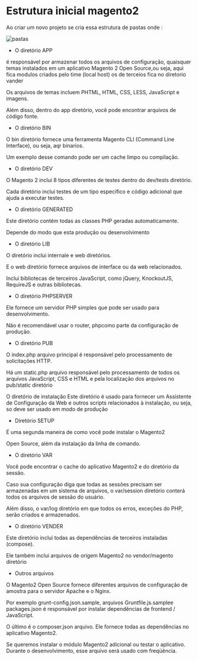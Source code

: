 # Estrutura inicial magento2

Ao criar um novo projeto se cria essa estrutura de pastas onde :

![pastas](https://user-images.githubusercontent.com/26981092/78052846-141c4480-7356-11ea-9fab-9c0f193373b9.png)

* O diretório APP

é responsável por armazenar todos os arquivos de configuração, quaisquer temas instalados em um aplicativo Magento 2 Open Source,ou seja, aqui fica  modulos criados pelo time (local host) os de terceios fica no diretorio vander

Os arquivos de temas incluem PHTML, HTML, CSS, LESS, JavaScript e imagens.

Além disso, dentro do app diretório, você pode encontrar arquivos de código fonte. 

* O diretório BIN

O bin diretório fornece uma ferramenta Magento CLI (Command Line Interface), ou seja, aqr binarios. 

Um exemplo desse comando pode ser um cache limpo ou compilação. 

* O diretório DEV

O Magento 2 inclui 8 tipos diferentes de testes dentro do dev/tests diretório. 

Cada diretório inclui testes de um tipo específico e código adicional que ajuda a executar testes.

* O diretório GENERATED

Este diretório contém todas as classes PHP geradas automaticamente. 

Depende do modo que esta produção ou desenvolvimento 

* O diretório LIB

O diretório inclui internale e web diretórios.

E o web diretório fornece arquivos de interface ou da web relacionados. 

Inclui bibliotecas de terceiros JavaScript, como jQuery, KnockoutJS, RequireJS e outras bibliotecas. 

* O diretório PHPSERVER

Ele fornece um servidor PHP simples que pode ser usado para desenvolvimento. 

Não é recomendável usar o router, phpcomo parte da configuração de produção.

* O diretório PUB

O index.php arquivo principal é responsável pelo processamento de solicitações HTTP. 

Há um static.php arquivo responsável pelo processamento de todos os arquivos JavaScript, CSS e HTML e pela localização dos arquivos no pub/static diretório

O diretório de instalação
Este diretório é usado para fornecer um Assistente de Configuração da Web e outros scripts relacionados à instalação, ou seja, so deve ser usado em modo de produção

* Diretório SETUP

É uma segunda maneira de como você pode instalar o Magento2

Open Source, além da instalação da linha de comando.

* O diretório VAR

Você pode encontrar o cache do aplicativo Magento2 e do diretório da sessão. 

Caso sua configuração diga que todas as sessões precisam ser armazenadas em um sistema de arquivos, o var/session diretório conterá todos os arquivos de sessão do usuário.

Além disso, o var/log diretório em que todos os erros, exceções do PHP, serão criados e armazenados.

* O diretório VENDER

Este diretório inclui todas as dependências de terceiros instaladas (compose). 

Ele também inclui arquivos de origem Magento2 no vendor/magento diretório 

* Outros arquivos

O Magento2 Open Source fornece diferentes arquivos de configuração de amostra para o servidor Apache e o Nginx. 

Por exemplo grunt-config.json.sample, arquivos Gruntfile.js.samplee packages.json é responsável por instalar dependências de frontend / JavaScript.

O último é o composer.json arquivo. Ele fornece todas as dependências no aplicativo Magento2. 

Se queremos instalar o módulo Magento2 adicional ou testar o aplicativo. Durante o desenvolvimento, esse arquivo será usado com freqüência.